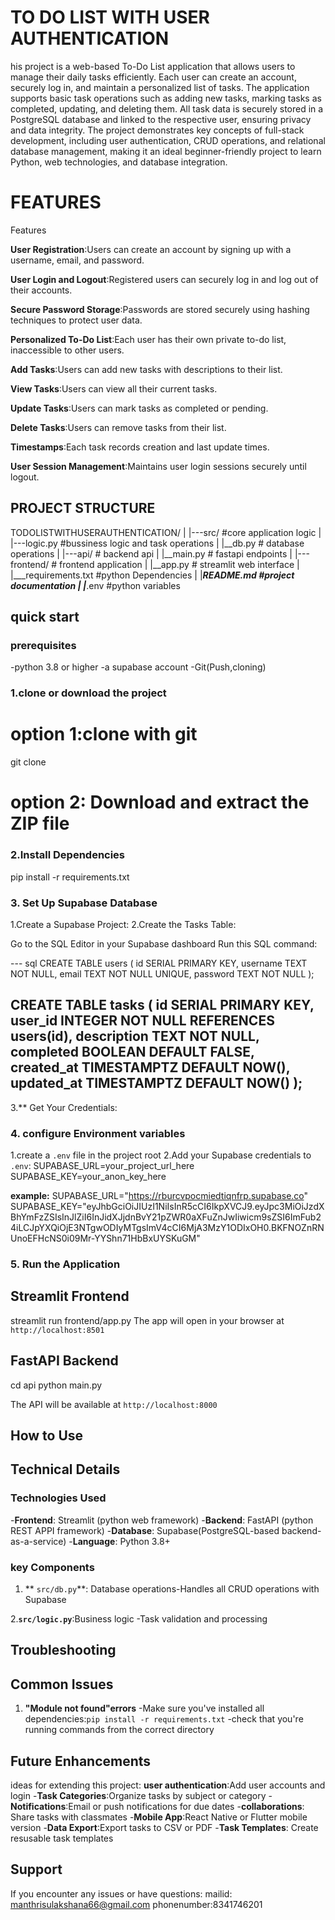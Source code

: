 # TO DO LIST WITH USER AUTHENTICATION #

his project is a web-based To-Do List application that allows users to manage their daily tasks efficiently. Each user can create an account, securely log in, and maintain a personalized list of tasks. The application supports basic task operations such as adding new tasks, marking tasks as completed, updating, and deleting them. All task data is securely stored in a PostgreSQL database and linked to the respective user, ensuring privacy and data integrity. The project demonstrates key concepts of full-stack development, including user authentication, CRUD operations, and relational database management, making it an ideal beginner-friendly project to learn Python, web technologies, and database integration.

# FEATURES
Features

**User Registration**:Users can create an account by signing up with a username, email, and password.

**User Login and Logout**:Registered users can securely log in and log out of their accounts.

**Secure Password Storage**:Passwords are stored securely using hashing techniques to protect user data.

**Personalized To-Do List**:Each user has their own private to-do list, inaccessible to other users.

**Add Tasks**:Users can add new tasks with descriptions to their list.

**View Tasks**:Users can view all their current tasks.

**Update Tasks**:Users can mark tasks as completed or pending.

**Delete Tasks**:Users can remove tasks from their list.

**Timestamps**:Each task records creation and last update times.

**User Session Management**:Maintains user login sessions securely until logout.

## PROJECT STRUCTURE
TODOLISTWITHUSERAUTHENTICATION/
|
|---src/           #core application logic
|   |---logic.py   #bussiness logic and task
operations
|   |__db.py       # database operations
|
|---api/            # backend api
|   |__main.py      # fastapi endpoints
|
|---frontend/       # frontend application
|   |__app.py       # streamlit web interface
|
|___requirements.txt #python Dependencies
|
|___README.md   #project documentation
|
|___.env    #python variables

## quick start

### prerequisites

-python 3.8 or higher
-a supabase account
-Git(Push,cloning)

### 1.clone or download the project
# option 1:clone with git
git clone <repository-url>
# option 2: Download and extract the ZIP file

### 2.Install Dependencies
pip install -r requirements.txt

### 3. Set Up Supabase Database
1.Create a Supabase Project:
2.Create the Tasks Table:

Go to the SQL Editor in your Supabase dashboard
Run this SQL command:

--- sql
CREATE TABLE users (
    id SERIAL PRIMARY KEY,
    username TEXT NOT NULL,
    email TEXT NOT NULL UNIQUE,
    password TEXT NOT NULL
);

CREATE TABLE tasks (
    id SERIAL PRIMARY KEY,
    user_id INTEGER NOT NULL REFERENCES users(id),
    description TEXT NOT NULL,
    completed BOOLEAN DEFAULT FALSE,
    created_at TIMESTAMPTZ DEFAULT NOW(),
    updated_at TIMESTAMPTZ DEFAULT NOW()
);
---
3.** Get Your Credentials:
### 4. configure Environment variables
1.create a `.env` file in the project root
2.Add your Supabase credentials to `.env`:
SUPABASE_URL=your_project_url_here
SUPABASE_KEY=your_anon_key_here

**example:**
SUPABASE_URL="https://rburcvpocmiedtiqnfrp.supabase.co"
SUPABASE_KEY="eyJhbGciOiJIUzI1NiIsInR5cCI6IkpXVCJ9.eyJpc3MiOiJzdXBhYmFzZSIsInJlZiI6InJidXJjdnBvY21pZWR0aXFuZnJwIiwicm9sZSI6ImFub24iLCJpYXQiOjE3NTgwODIyMTgsImV4cCI6MjA3MzY1ODIxOH0.BKFNOZnRNUnoEFHcNS0i09Mr-YYShn71HbBxUYSKuGM"

### 5. Run the Application

## Streamlit Frontend
streamlit run frontend/app.py
The app will open in your browser at `http://localhost:8501`

## FastAPI Backend
cd api
python main.py

The API will be available at `http://localhost:8000`

## How to Use

## Technical Details

### Technologies Used
-**Frontend**: Streamlit (python web framework)
-**Backend**: FastAPI (python REST APPI framework)
-**Database**: Supabase(PostgreSQL-based backend-as-a-service)
-**Language**: Python 3.8+

### key Components

1. ** `src/db.py`**: Database operations-Handles all CRUD operations with Supabase

2.**`src/logic.py`**:Business logic -Task validation and processing

## Troubleshooting

## Common Issues

1. **"Module not found"errors**
-Make sure you've installed all dependencies:`pip install -r requirements.txt`
-check that you're running commands from the correct directory

## Future Enhancements

ideas for extending this project:
**user authentication**:Add user accounts and login
-**Task Categories**:Organize tasks by subject or category
-**Notifications**:Email or push notifications for due dates
-**collaborations**: Share tasks with classmates
-**Mobile App**:React Native or Flutter mobile version
-**Data Export**:Export tasks to CSV or PDF 
-**Task Templates**: Create resusable task templates

## Support
If you encounter any issues or have questions:
mailid: manthrisulakshana66@gmail.com
phonenumber:8341746201

